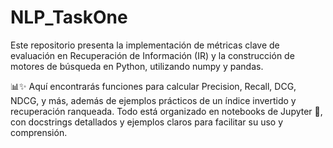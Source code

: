 # NLP_TaskOne
Este repositorio presenta la implementación de métricas clave de evaluación en Recuperación de Información (IR) y la construcción de motores de búsqueda en Python, utilizando numpy y pandas. 

📊✨ Aquí encontrarás funciones para calcular Precision, Recall, DCG, NDCG, y más, además de ejemplos prácticos de un índice invertido y recuperación ranqueada. Todo está organizado en notebooks de Jupyter 📓, con docstrings detallados y ejemplos claros para facilitar su uso y comprensión. 
